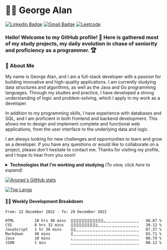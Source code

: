 # :man_technologist: George Alan
[![Linkedin Badge](https://img.shields.io/badge/linkedin-blue?style=for-the-badge&logo=Linkedin&logoColor=white&link=https://www.linkedin.com/in/george-alan-fullstack-developer/)](https://www.linkedin.com/in/george-alan-fullstack-developer/)
[![Gmail Badge](https://img.shields.io/badge/gmail-c14438?style=for-the-badge&logo=Gmail&logoColor=white&link=mailto:georgealanrufo@gmail.com)](mailto:georgealanrufo@gmail.com)
[![Leetcode](https://img.shields.io/badge/leetcode-%23323330.svg?style=for-the-badge&logo=leetcode&logoColor=FFA116&link=https://leetcode.com/georgealan/)](https://leetcode.com/georgealan/)

### Hello! Welcome to my GitHub profile! 👋 Here is gathered most of my study projects, my daily evolution in chase of seniority and proficiency as a programmer. 🏆

### 📖 About Me
My name is George Alan, and I am a full-stack developer with a passion for building innovative and high-quality applications.
I am currently studying data structures and algorithms, as well as the Java and Go programming languages. Through my studies and practice, I have developed a strong understanding of logic and problem-solving, which I apply in my work as a developer.
  
In addition to my programming skills, I have experience with databases and SQL, and I am proficient in both frontend and backend development. This allows me to design and implement complete and functional web applications, from the user interface to the underlying data and logic.

I am always looking for new challenges and opportunities to learn and grow as a developer. If you have any questions or would like to collaborate on a project, please don't hesitate to contact me. Thanks for visiting my profile, and I hope to hear from you soon!

<details>
<summary> <b> Technologies that I'm working and studying </b> <i>(To view, click here to expand)</i> </summary>
  
### 💼 Working With
[![Java](https://img.shields.io/badge/java-E42D2C.svg?style=for-the-badge&logo=java&logoColor=white&link=https://www.oracle.com/br/java/technologies/downloads/)](https://www.oracle.com/br/java/technologies/downloads/)
[![Kotlin](https://img.shields.io/badge/kotlin-CE608A.svg?style=for-the-badge&logo=kotlin&logoColor=white&link=https://kotlinlang.org/)](https://kotlinlang.org/)
[![JavaScript](https://img.shields.io/badge/javascript-%23323330.svg?style=for-the-badge&logo=javascript&logoColor=%23F7DF1E&link=https://www.javascript.com/)](https://www.javascript.com/)
[![Spring](https://img.shields.io/badge/spring-6AAE3D.svg?style=for-the-badge&logo=spring&logoColor=white&link=https://spring.io/)](https://spring.io/)
[![Gatsby](https://img.shields.io/badge/gatsby-663399.svg?style=for-the-badge&logo=gatsby&logoColor=white&link=https://www.gatsbyjs.com/)](https://www.gatsbyjs.com/)
[![MySQL](https://img.shields.io/badge/mysql-00758F.svg?style=for-the-badge&logo=mysql&logoColor=white&link=https://www.mysql.com/)](https://www.mysql.com/)
[![Postgresql](https://img.shields.io/badge/postgresql-32648D.svg?style=for-the-badge&logo=postgresql&logoColor=white&link=https://www.postgresql.org/)](https://www.postgresql.org/)
[![Hibernate](https://img.shields.io/badge/hibernate-B7A976.svg?style=for-the-badge&logo=hibernate&logoColor=white&link=https://hibernate.org/)](https://hibernate.org/)
[![JPA](https://img.shields.io/badge/jpa-58646A.svg?style=for-the-badge&logo=jpa&logoColor=white&link=https://www.oracle.com/java/technologies/persistence-jsp.html)](https://www.oracle.com/java/technologies/persistence-jsp.html)
[![HTML5](https://img.shields.io/badge/html5-E34F26.svg?style=for-the-badge&logo=html5&logoColor=white&link=https://developer.mozilla.org/en-US/docs/Glossary/HTML5)](https://developer.mozilla.org/en-US/docs/Glossary/HTML5)
[![CSS3](https://img.shields.io/badge/css3-549FDE.svg?style=for-the-badge&logo=css3&logoColor=white&link=https://developer.mozilla.org/pt-BR/docs/Web/CSS)](https://developer.mozilla.org/pt-BR/docs/Web/CSS)
[![IntellijIDEA](https://img.shields.io/badge/intellijidea-C83C76.svg?style=for-the-badge&logo=intellij-idea&logoColor=white&link=https://www.jetbrains.com/idea/)](https://www.jetbrains.com/idea/)
[![Navicat](https://img.shields.io/badge/navicat-58646A.svg?style=for-the-badge&logo=jpa&logoColor=white&link=https://www.navicat.com/en)](https://www.navicat.com/en)


### 💻 Currently Learning
##### Programming Languages
[![Go](https://img.shields.io/badge/go-%2300ADD8.svg?style=for-the-badge&logo=go&logoColor=white&link=https://go.dev/)](https://go.dev/)
[![Typescript](https://img.shields.io/badge/typescript-0074C2.svg?style=for-the-badge&logo=typescript&logoColor=white&link=https://www.typescriptlang.org/)](https://www.typescriptlang.org/)

##### Database Tools
[![MongoDB](https://img.shields.io/badge/mongodb-13aa52.svg?style=for-the-badge&logo=mongodb&logoColor=white&link=https://www.mongodb.com/)](https://www.mongodb.com/)

##### Frameworks
[![Gatsby](https://img.shields.io/badge/gatsby-663399.svg?style=for-the-badge&logo=gatsby&logoColor=white&link=https://www.gatsbyjs.com/)](https://www.gatsbyjs.com/)
[![React](https://img.shields.io/badge/react-45b8d8.svg?style=for-the-badge&logo=react&logoColor=white&link=https://reactjs.org/)](https://reactjs.org/)
[![React Native](https://img.shields.io/badge/react%20Native-45b8d8.svg?style=for-the-badge&logo=react&logoColor=white&link=https://reactnative.dev/)](https://reactnative.dev/)

##### DevOps, Containers
[![Docker](https://img.shields.io/badge/docker-46a2f1.svg?style=for-the-badge&logo=docker&logoColor=white&link=https://www.docker.com/)](https://www.docker.com/)
[![Kubernetes](https://img.shields.io/badge/kubernetes-316AE0.svg?style=for-the-badge&logo=kubernetes&logoColor=white&link=https://kubernetes.io/)](https://kubernetes.io/)

##### Microsoft Power Platform
[![Power Bi](https://img.shields.io/badge/power%20bi-F2C900.svg?style=for-the-badge&logo=powerbi&logoColor=35363A&link=https://powerbi.microsoft.com/en-us/)](https://powerbi.microsoft.com/en-us/)
[![Power Apps](https://img.shields.io/badge/power%20apps-8E2D84.svg?style=for-the-badge&logo=powerapps&logoColor=white&link=https://powerapps.microsoft.com/en-us/)](https://powerapps.microsoft.com/en-us/)
[![Power Automate](https://img.shields.io/badge/power%20automate-3384F2.svg?style=for-the-badge&logo=powerautomate&logoColor=white&link=https://powerautomate.microsoft.com/en-us/)](https://powerautomate.microsoft.com/en-us/)
[![Power Virtual Agents](https://img.shields.io/badge/power%20virtual%20agents-137D89.svg?style=for-the-badge&logo=powervirtualagents&logoColor=white&link=https://powervirtualagents.microsoft.com/en-us/)](https://powervirtualagents.microsoft.com/en-us/)
[![Power Pages](https://img.shields.io/badge/power%20pages-9F8CDD.svg?style=for-the-badge&logo=powerpages&logoColor=white&link=https://powerpages.microsoft.com/en-us/)](https://powerpages.microsoft.com/en-us/)


### 👀 I'm Curious About
[![Rabbitmq](https://img.shields.io/badge/rabbitmq-ff6600.svg?style=for-the-badge&logo=rabbitmq&logoColor=white&link=https://www.rabbitmq.com/)](https://www.rabbitmq.com/)
[![Jenkins](https://img.shields.io/badge/jenkins-064C62.svg?style=for-the-badge&logo=jenkins&logoColor=white&link=https://www.jenkins.io/)](https://www.jenkins.io/)
[![C](https://img.shields.io/badge/c-5866B7.svg?style=for-the-badge&logo=c&logoColor=white&link=https://devdocs.io/c/)](https://devdocs.io/c/)
[![C++](https://img.shields.io/badge/c++-005494.svg?style=for-the-badge&logo=c&logoColor=white&link=https://isocpp.org/)](https://isocpp.org/)
[![Scala](https://img.shields.io/badge/scala-D33121.svg?style=for-the-badge&logo=scala&logoColor=white&link=https://www.scala-lang.org/)](https://www.scala-lang.org/)
</details>

[![Anurag's GitHub stats](https://github-readme-stats.vercel.app/api?username=georgealan&count_private=true&show_icons=true&theme=dracula)](https://github.com/anuraghazra/github-readme-stats)

[![Top Langs](https://github-readme-stats.vercel.app/api/top-langs/?username=georgealan&langs_count=10&layout=compact&theme=dark)](https://github.com/anuraghazra/github-readme-stats)


#### 🏊‍♂️ Weekly Development Breakdown

<!--START_SECTION:waka-->

```text
From: 22 December 2022 - To: 29 December 2022

HTML         10 hrs 40 mins  ⣿⣿⣿⣿⣿⣿⣿⣿⣿⣿⣿⣿⣄⣀⣀⣀⣀⣀⣀⣀⣀⣀⣀⣀⣀   48.87 %
CSS          8 hrs 32 mins   ⣿⣿⣿⣿⣿⣿⣿⣿⣿⣷⣀⣀⣀⣀⣀⣀⣀⣀⣀⣀⣀⣀⣀⣀⣀   39.12 %
JavaScript   1 hr 36 mins    ⣿⣷⣀⣀⣀⣀⣀⣀⣀⣀⣀⣀⣀⣀⣀⣀⣀⣀⣀⣀⣀⣀⣀⣀⣀   07.37 %
Markdown     48 mins         ⣿⣀⣀⣀⣀⣀⣀⣀⣀⣀⣀⣀⣀⣀⣀⣀⣀⣀⣀⣀⣀⣀⣀⣀⣀   03.71 %
Java         10 mins         ⣄⣀⣀⣀⣀⣀⣀⣀⣀⣀⣀⣀⣀⣀⣀⣀⣀⣀⣀⣀⣀⣀⣀⣀⣀   00.79 %
JSON         1 min           ⣀⣀⣀⣀⣀⣀⣀⣀⣀⣀⣀⣀⣀⣀⣀⣀⣀⣀⣀⣀⣀⣀⣀⣀⣀   00.12 %
```

<!--END_SECTION:waka-->
